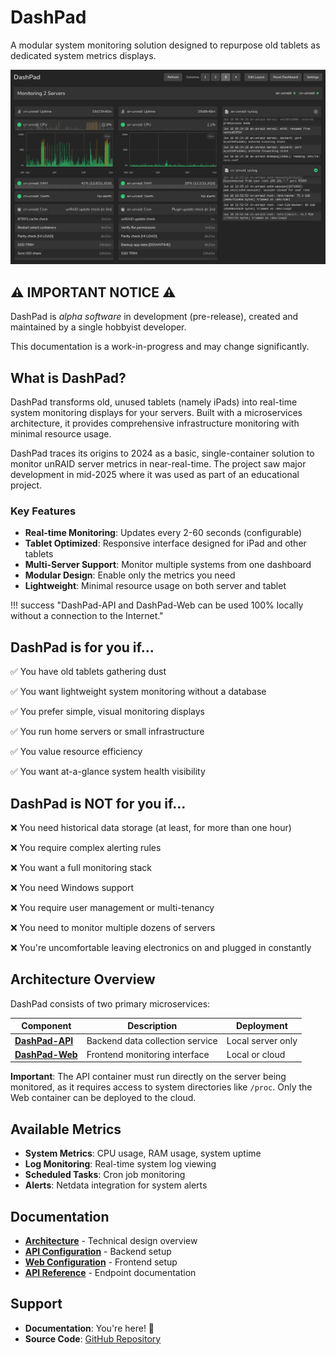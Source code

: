 # DashPad

A modular system monitoring solution designed to repurpose old tablets as dedicated system metrics displays.

![Screenshot of DashPad-Web: Monitoring two servers, with a three-column layout selected and CPU/Cron/Log modules expanded. The log module at bottom right has automatic scrolling enabled.](assets/screenshot-web-1.png)


## ⚠️ IMPORTANT NOTICE ⚠️
DashPad is *alpha software* in development (pre-release), created and maintained by a single hobbyist developer. 

This documentation is a work-in-progress and may change significantly.

## What is DashPad?

DashPad transforms old, unused tablets (namely iPads) into real-time system monitoring displays for your servers. Built with a microservices architecture, it provides comprehensive infrastructure monitoring with minimal resource usage.

DashPad traces its origins to 2024 as a basic, single-container solution to monitor unRAID server metrics in near-real-time. The project saw major development in mid-2025 where it was used as part of an educational project. 

### Key Features

- **Real-time Monitoring**: Updates every 2-60 seconds (configurable)
- **Tablet Optimized**: Responsive interface designed for iPad and other tablets
- **Multi-Server Support**: Monitor multiple systems from one dashboard
- **Modular Design**: Enable only the metrics you need
- **Lightweight**: Minimal resource usage on both server and tablet

!!! success "DashPad-API and DashPad-Web can be used 100% locally without a connection to the Internet."

## DashPad is for you if...

✅ You have old tablets gathering dust

✅ You want lightweight system monitoring without a database

✅ You prefer simple, visual monitoring displays

✅ You run home servers or small infrastructure 

✅ You value resource efficiency

✅ You want at-a-glance system health visibility


## DashPad is NOT for you if...

❌ You need historical data storage (at least, for more than one hour)

❌ You require complex alerting rules

❌ You want a full monitoring stack

❌ You need Windows support

❌ You require user management or multi-tenancy

❌ You need to monitor multiple dozens of servers

❌ You're uncomfortable leaving electronics on and plugged in constantly


## Architecture Overview

DashPad consists of two primary microservices:

| Component | Description | Deployment |
|-----------|-------------|------------|
| **[DashPad-API](api/index.md)** | Backend data collection service | Local server only |
| **[DashPad-Web](web/index.md)** | Frontend monitoring interface | Local or cloud |

**Important**: The API container must run directly on the server being monitored, as it requires access to system directories like `/proc`. Only the Web container can be deployed to the cloud.

## Available Metrics

- **System Metrics**: CPU usage, RAM usage, system uptime
- **Log Monitoring**: Real-time system log viewing
- **Scheduled Tasks**: Cron job monitoring
- **Alerts**: Netdata integration for system alerts

## Documentation

- **[Architecture](architecture.md)** - Technical design overview
- **[API Configuration](api/configuration.md)** - Backend setup
- **[Web Configuration](web/configuration.md)** - Frontend setup
- **[API Reference](api/endpoints.md)** - Endpoint documentation

## Support

- **Documentation**: You're here! 👋
- **Source Code**: [GitHub Repository](https://github.com/mrchrisneal/DashPad)